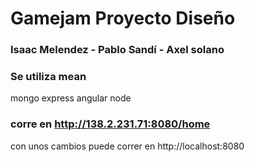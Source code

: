 # Gamejam Proyecto Diseño
### Isaac Melendez - Pablo Sandí - Axel solano

### Se utiliza mean
mongo
express
angular
node

### corre en http://138.2.231.71:8080/home
con unos cambios puede correr en http://localhost:8080

